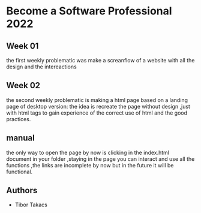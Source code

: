 # Become a Software Professional 2022

## Week 01
the first weekly problematic was make a screanflow of a website with all the design and the intereactions

## Week 02
the second weekly problematic is making a html page based on a landing page of desktop version:
the idea is recreate the page without design ,just with html tags to gain experience of the correct use of html and the good practices.

## manual
the only way to open the page by now is clicking in the index.html document in your folder ,staying in the page you can interact and use all the functions ,the links are incomplete by now but in the future it will be functional.

## Authors
- Tibor Takacs
